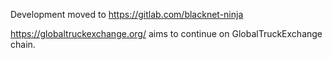 Development moved to https://gitlab.com/blacknet-ninja

https://globaltruckexchange.org/ aims to continue on GlobalTruckExchange chain.
